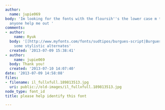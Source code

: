 ```yaml
---
author:
  name: jupie069
body: 'Im looking for the fonts with the floursih''s the lower case m the f.. can
  anyone help me out '
comments:
- author:
    name: Ryuk
  body: '[[http://www.myfonts.com/fonts/sudtipos/burgues-script|Burgues Script]] using
    some stylistic alternates'
  created: '2013-07-09 15:38:41'
- author:
    name: jupie069
  body: Thank you!
  created: '2013-07-10 14:07:40'
date: '2013-07-09 14:58:08'
files:
- filename: il_fullxfull.189813513.jpg
  uri: public://old-images/il_fullxfull.189813513.jpg
node_type: font_id
title: please help identify this font

---
```

